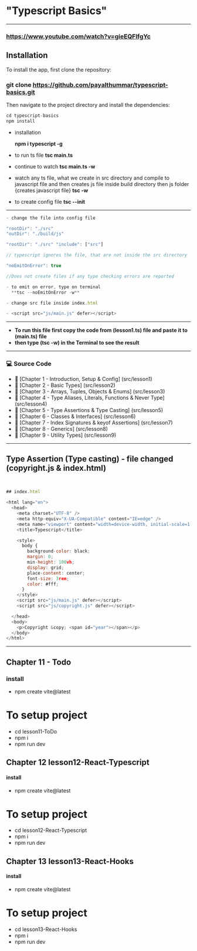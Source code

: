 # "Typescript Basics"

---

### https://www.youtube.com/watch?v=gieEQFIfgYc

## Installation

To install the app, first clone the repository:

### git clone https://github.com/payalthummar/typescript-basics.git

Then navigate to the project directory and install the dependencies:

```javascript
cd typescript-basics
npm install
```

- installation

  **npm i typescript -g**

- to run ts file
  **tsc main.ts**

- continue to watch
  **tsc main.ts -w**

- watch any ts file, what we create in src directory and compile to javascript file and then creates js file inside build directory then js folder
  {creates javascript file}
  **tsc -w**

- to create config file
  **tsc --init**

---

```javascript
- change the file into config file

"rootDir": "./src"
"outDir": "./build/js"

"rootDir": "./src" "include": ["src"]

// typescript ignores the file, that are not inside the src directory

"noEmitOnError": true

//Does not create files if any type checking errors are reported

- to emit on error, type on terminal
  **tsc --noEmitOnError -w**

- change src file inside index.html

- <script src="js/main.js" defer></script>

```

---

- **To run this file first copy the code from (lesson1.ts) file and paste it to (main.ts) file**
- **then type (tsc -w) in the Terminal to see the result**

---

### 💻 Source Code

- 🔗 [Chapter 1 - Introduction, Setup & Config] (src/lesson1)
- 🔗 [Chapter 2 - Basic Types] (src/lesson2)
- 🔗 [Chapter 3 - Arrays, Tuples, Objects & Enums] (src/lesson3)
- 🔗 [Chapter 4 - Type Aliases, Literals, Functions & Never Type] (src/lesson4)
- 🔗 [Chapter 5 - Type Assertions & Type Casting] (src/lesson5)
- 🔗 [Chapter 6 - Classes & Interfaces] (src/lesson6)
- 🔗 [Chapter 7 - Index Signatures & keyof Assertions] (src/lesson7)
- 🔗 [Chapter 8 - Generics] (src/lesson8)
- 🔗 [Chapter 9 - Utility Types] (src/lesson9)
<!-- -
- 🔗 [Chapter 11 - Beginners Project / Challenges] (src/lesson11-ToDo)
- 🔗 [Chapter 12 - React + Typescript Starter] (src/lesson12)
- 🔗 [Chapter 13 - React Hooks + Typescript] (src/lesson13)
- 🔗 [Chapter 14 - React useReducer + Typescript] src/(lesson14)
- 🔗 [Chapter 15 - React useContext + Typescript] (src/lesson15)
- 🔗 [Chapter 16 - React + Typescript Project - Part 1] (src/lesson16) -->

---

## Type Assertion (Type casting) - file changed (copyright.js & index.html)

```javascript


## index.html

<html lang="en">
  <head>
    <meta charset="UTF-8" />
    <meta http-equiv="X-UA-Compatible" content="IE=edge" />
    <meta name="viewport" content="width=device-width, initial-scale=1.0" />
    <title>Typescript</title>

    <style>
      body {
        background-color: black;
        margin: 0;
        min-height: 100vh;
        display: grid;
        place-content: center;
        font-size: 3rem;
        color: #fff;
      }
    </style>
    <script src="js/main.js" defer></script>
    <script src="js/copyright.js" defer></script>

  </head>
  <body>
    <p>Copyright &copy; <span id="year"></span></p>
  </body>
</html>


```

---

## Chapter 11 - Todo

### install

- npm create vite@latest

# To setup project

- cd lesson11-ToDo
- npm i
- npm run dev

## Chapter 12 lesson12-React-Typescript

#### install

- npm create vite@latest

# To setup project

- cd lesson12-React-Typescript
- npm i
- npm run dev

## Chapter 13 lesson13-React-Hooks

#### install

- npm create vite@latest

# To setup project

- cd lesson13-React-Hooks
- npm i
- npm run dev
